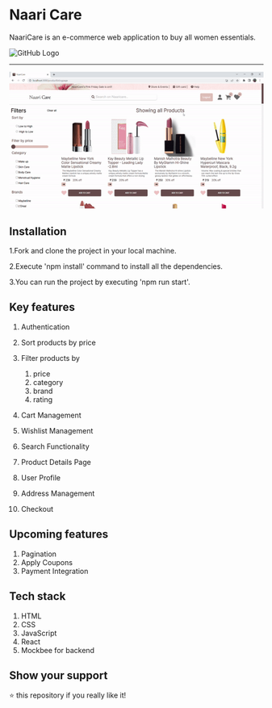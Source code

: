 # Naari Care

NaariCare is an  e-commerce web application to buy all women essentials.

![GitHub Logo](./Github%20assets/homepage.gif)
__________________________________________________________________

![GitHub Logo](./Github%20assets/cartpage.gif)
## Installation
1.Fork and clone the project in your local machine.

2.Execute 'npm install' command to install all the dependencies.

3.You can run the project by executing 'npm run start'.


## Key features
1. Authentication

2. Sort products by price

3. Filter products by
    1. price 
    2. category
    3. brand
    4. rating

4. Cart Management
5. Wishlist Management
6. Search Functionality
7. Product Details Page
8. User Profile
9. Address Management
10. Checkout

## Upcoming features

1. Pagination
2. Apply Coupons
3. Payment Integration

## Tech stack 
1. HTML
2. CSS
3. JavaScript
4. React
2. Mockbee for backend


## Show your support
⭐ this repository if you really like it!